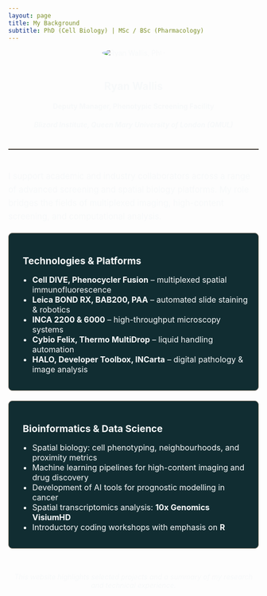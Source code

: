 ```yaml
---
layout: page
title: My Background
subtitle: PhD (Cell Biology) | MSc / BSc (Pharmacology)
---
```


<style>
  .profile-box {
    text-align: center;
    margin-bottom: 2rem;
    color: #f7f9fa;
  }

  .profile-box img {
    max-width: 200px;
    border-radius: 50%;
    margin-bottom: 1rem;
  }

  .bio-section {
    margin-top: 2rem;
    font-size: 1.05rem;
    line-height: 1.6;
    color: #f7f9fa;
  }

  .info-box {
    background: #112D32;
    border: 1px solid #6E6658;
    border-radius: 8px;
    padding: 16px 20px;
    margin: 20px 0;
    color: #f7f9fa;
    font-size: 1rem;
  }

  .info-box h4 {
    margin-bottom: 1rem;
    color: #f7f9fa;
    font-size: 1.2rem;
  }

  .info-box i {
    color: #02b8de;
    margin-right: 0.5rem;
  }

  .bottom-note {
    text-align: center;
    font-style: italic;
    color: #f7f9fa;
    margin-top: 3rem;
  }

  hr {
    margin: 2.5rem 0;
    border: none;
    border-top: 1px solid #6E6658;
  }
</style>

<div class="profile-box">
  <img src="https://RyanJWallis.github.io/assets/img/Ryan_2.jpg" alt="Ryan Wallis, PhD">
  <h2>Ryan Wallis</h2>
  <h4>Deputy Manager, Phenotypic Screening Facility</h4>
  <h5>Blizard Institute, Queen Mary University of London (QMUL)</h5>
</div>

<hr>

<div class="bio-section">
  <p>
    I support academic and industry collaborators across a range of advanced screening and spatial biology platforms. My role bridges the fields of multiplexed imaging, high-content screening, and computational analysis.
  </p>
</div>

<div class="info-box">
  <h4><i class="fas fa-microscope"></i> Technologies & Platforms</h4>
  <ul>
    <li><strong>Cell DIVE, Phenocycler Fusion</strong> – multiplexed spatial immunofluorescence</li>
    <li><strong>Leica BOND RX, BAB200, PAA</strong> – automated slide staining & robotics</li>
    <li><strong>INCA 2200 & 6000</strong> – high-throughput microscopy systems</li>
    <li><strong>Cybio Felix, Thermo MultiDrop</strong> – liquid handling automation</li>
    <li><strong>HALO, Developer Toolbox, INCarta</strong> – digital pathology & image analysis</li>
  </ul>
</div>

<div class="info-box">
  <h4><i class="fas fa-laptop-code"></i> Bioinformatics & Data Science</h4>
  <ul>
    <li>Spatial biology: cell phenotyping, neighbourhoods, and proximity metrics</li>
    <li>Machine learning pipelines for high-content imaging and drug discovery</li>
    <li>Development of AI tools for prognostic modelling in cancer</li>
    <li>Spatial transcriptomics analysis: <strong>10x Genomics VisiumHD</strong></li>
    <li>Introductory coding workshops with emphasis on <strong>R</strong></li>
  </ul>
</div>

<p class="bottom-note">
  This website highlights selected projects and a summary of my research and technical experience.
</p>

<!-- Font Awesome for icons -->
<link rel="stylesheet" href="https://cdnjs.cloudflare.com/ajax/libs/font-awesome/6.5.0/css/all.min.css">

